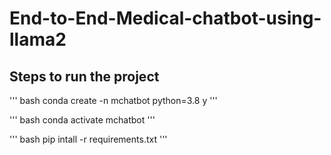 # End-to-End-Medical-chatbot-using-llama2

## Steps to run the project

''' bash 
conda create -n mchatbot python=3.8 y
'''

''' bash
conda activate mchatbot
'''

''' bash 
pip intall -r requirements.txt
'''

